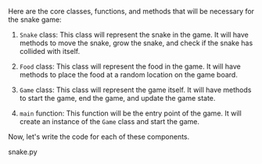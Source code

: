 Here are the core classes, functions, and methods that will be necessary for the snake game:

1. `Snake` class: This class will represent the snake in the game. It will have methods to move the snake, grow the snake, and check if the snake has collided with itself.

2. `Food` class: This class will represent the food in the game. It will have methods to place the food at a random location on the game board.

3. `Game` class: This class will represent the game itself. It will have methods to start the game, end the game, and update the game state.

4. `main` function: This function will be the entry point of the game. It will create an instance of the `Game` class and start the game.

Now, let's write the code for each of these components.

snake.py
